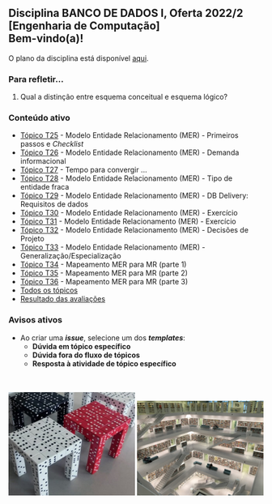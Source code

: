 ## Disciplina **BANCO DE DADOS I**, Oferta 2022/2<br>[Engenharia de Computação]<br>Bem-vindo(a)!<br> 

O plano da disciplina está disponível [aqui](./media/bd-2022-2-bec-plano.pdf).<br>

### Para refletir...

1. Qual a distinção entre esquema conceitual e esquema lógico?

### Conteúdo ativo

- [Tópico T25](./topicos/topico-25.md) - Modelo Entidade Relacionamento (MER) - Primeiros passos e _Checklist_
- [Tópico T26](./topicos/topico-26.md) - Modelo Entidade Relacionamento (MER) - Demanda informacional
- [Tópico T27](./topicos/topico-27.md) - Tempo para convergir ...
- [Tópico T28](./topicos/topico-28.md) - Modelo Entidade Relacionamento (MER) - Tipo de entidade fraca
- [Tópico T29](./topicos/topico-29.md) - Modelo Entidade Relacionamento (MER) - DB Delivery: Requisitos de dados
- [Tópico T30](./topicos/topico-30.md) - Modelo Entidade Relacionamento (MER) - Exercício
- [Tópico T31](./topicos/topico-31.md) - Modelo Entidade Relacionamento (MER) - Exercício
- [Tópico T32](./topicos/topico-32.md) - Modelo Entidade Relacionamento (MER) - Decisões de Projeto
- [Tópico T33](./topicos/topico-33.md) - Modelo Entidade Relacionamento (MER) - Generalização/Especialização
- [Tópico T34](./topicos/topico-34.md) - Mapeamento MER para MR (parte 1)
- [Tópico T35](./topicos/topico-35.md) - Mapeamento MER para MR (parte 2)
- [Tópico T36](./topicos/topico-36.md) - Mapeamento MER para MR (parte 3)
- [Todos os tópicos](topicos/topicos.md)
- [Resultado das avaliações](./topicos/tresultado.md)

### Avisos ativos

- Ao criar uma _**issue**_, selecione um dos _**templates**_:
  - **Dúvida em tópico específico**
  - **Dúvida fora do fluxo de tópicos**
  - **Resposta à atividade de tópico específico**

<br>
<br>
<img src="./media/fig-bd-ilustracao.jpg" width="250">
<img src="./media/tobias-fischer-PkbZahEG2Ng-unsplash.jpg" width="250">
